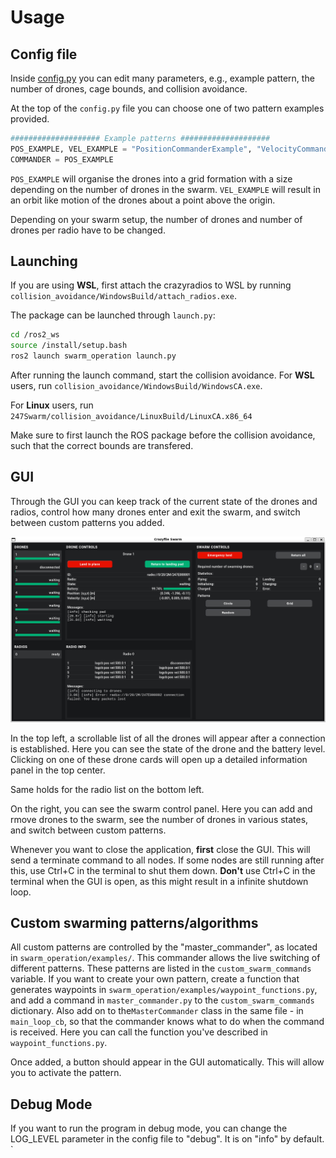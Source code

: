 # Usage

## Config file

Inside [config.py](ros2_ws/src/swarm_operation/swarm_operation/config.py) you can edit many parameters, e.g., example pattern, the number of drones, cage bounds, and collision avoidance.

At the top of the `config.py` file you can choose one of two pattern examples provided.
```python
#################### Example patterns ####################
POS_EXAMPLE, VEL_EXAMPLE = "PositionCommanderExample", "VelocityCommanderExample"
COMMANDER = POS_EXAMPLE
```
`POS_EXAMPLE` will organise the drones into a grid formation with a size depending on the number of drones in the swarm. `VEL_EXAMPLE` will result in an orbit like motion of the drones about a point above the origin.

Depending on your swarm setup, the number of drones and number of drones per radio have to be changed.

## Launching

If you are using **WSL**, first attach the crazyradios to WSL by running `collision_avoidance/WindowsBuild/attach_radios.exe`.


The package can be launched through `launch.py`:
```bash
cd /ros2_ws
source /install/setup.bash
ros2 launch swarm_operation launch.py
```

After running the launch command, start the collision avoidance. For **WSL** users, run `collision_avoidance/WindowsBuild/WindowsCA.exe`.

For **Linux** users, run `247Swarm/collision_avoidance/LinuxBuild/LinuxCA.x86_64`

Make sure to first launch the ROS package before the collision avoidance, such that the correct bounds are transfered.

## GUI
Through the GUI you can keep track of the current state of the drones and radios, control how many drones enter and exit the swarm, and switch between custom patterns you added.

![Screenshot of the GUI](images/GUI_screenshot.png)

In the top left, a scrollable list of all the drones will appear after a connection is established. Here you can see the state of the drone and the battery level. Clicking on one of these drone cards will open up a detailed information panel in the top center.

Same holds for the radio list on the bottom left.

On the right, you can see the swarm control panel. Here you can add and rmove drones to the swarm, see the number of drones in various states, and switch between custom patterns.

Whenever you want to close the application, **first** close the GUI. This will send a terminate command to all nodes. If some nodes are still running after this, use Ctrl+C in the terminal to shut them down. **Don't** use Ctrl+C in the terminal when the GUI is open, as this might result in a infinite shutdown loop.


## Custom swarming patterns/algorithms
All custom patterns are controlled by the "master_commander", as located in `swarm_operation/examples/`. This commander allows the live switching of different patterns. These patterns are listed in the `custom_swarm_commands` variable. If you want to create your own pattern, create a function that generates waypoints in `swarm_operation/examples/waypoint_functions.py`, and add a command in `master_commander.py` to the `custom_swarm_commands` dictionary. Also add on to the`MasterCommander` class in the same file - in `main_loop_cb`, so that the commander knows what to do when the command is received. Here you can call the function you've described in `waypoint_functions.py`.

Once added, a button should appear in the GUI automatically. This will allow you to activate the pattern.


## Debug Mode
If you want to run the program in debug mode, you can change the LOG_LEVEL parameter in the config file to "debug". It is on "info" by default.
`